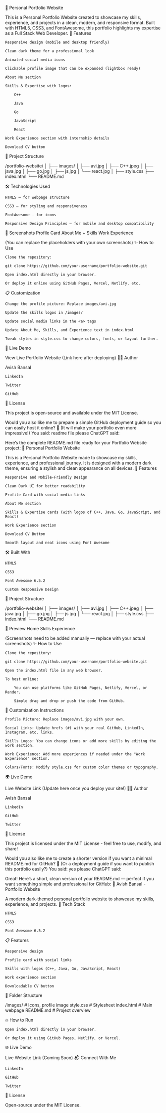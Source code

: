💼 Personal Portfolio Website

This is a Personal Portfolio Website created to showcase my skills, experience, and projects in a clean, modern, and responsive format.
Built with HTML5, CSS3, and FontAwesome, this portfolio highlights my expertise as a Full Stack Web Developer.
🚀 Features

    Responsive design (mobile and desktop friendly)

    Clean dark theme for a professional look

    Animated social media icons

    Clickable profile image that can be expanded (lightbox ready)

    About Me section

    Skills & Expertise with logos:

        C++

        Java

        Go

        JavaScript

        React

    Work Experience section with internship details

    Download CV button

📂 Project Structure

/portfolio-website/
│
├── images/
│   ├── avi.jpg
│   ├── C++.jpeg
│   ├── java.jpg
│   ├── go.jpg
│   ├── js.jpg
│   └── react.jpg
│
├── style.css
├── index.html
└── README.md

🛠️ Technologies Used

    HTML5 – for webpage structure

    CSS3 – for styling and responsiveness

    FontAwesome – for icons

    Responsive Design Principles – for mobile and desktop compatibility

📸 Screenshots
Profile Card	About Me + Skills	Work Experience
	
	

(You can replace the placeholders with your own screenshots)
✨ How to Use

    Clone the repository:

    git clone https://github.com/your-username/portfolio-website.git

    Open index.html directly in your browser.

    Or deploy it online using GitHub Pages, Vercel, Netlify, etc.

📋 Customization

    Change the profile picture: Replace images/avi.jpg

    Update the skills logos in /images/

    Update social media links in the <a> tags

    Update About Me, Skills, and Experience text in index.html

    Tweak styles in style.css to change colors, fonts, or layout further.

🔗 Live Demo

View Live Portfolio Website
(Link here after deploying)
🧑‍💻 Author

Avish Bansal

    LinkedIn

    Twitter

    GitHub

📄 License

This project is open-source and available under the MIT License.

Would you also like me to prepare a simple GitHub deployment guide so you can easily host it online? 🚀
(It will make your portfolio even more impressive!)
You said:
readme file please
ChatGPT said:

Here’s the complete README.md file ready for your Portfolio Website project:
💼 Personal Portfolio Website

This is a Personal Portfolio Website made to showcase my skills, experience, and professional journey.
It is designed with a modern dark theme, ensuring a stylish and clean appearance on all devices.
🚀 Features

    Responsive and Mobile-Friendly Design

    Clean Dark UI for better readability

    Profile Card with social media links

    About Me section

    Skills & Expertise cards (with logos of C++, Java, Go, JavaScript, and React)

    Work Experience section

    Download CV Button

    Smooth layout and neat icons using Font Awesome

🛠️ Built With

    HTML5

    CSS3

    Font Awesome 6.5.2

    Custom Responsive Design

📁 Project Structure

/portfolio-website/
│
├── images/
│   ├── avi.jpg
│   ├── C++.jpeg
│   ├── java.jpg
│   ├── go.jpg
│   ├── js.jpg
│   └── react.jpg
│
├── style.css
├── index.html
└── README.md

📸 Preview
Home	Skills	Experience
	
	

(Screenshots need to be added manually — replace with your actual screenshots)
✨ How to Use

    Clone the repository:

    git clone https://github.com/your-username/portfolio-website.git

    Open the index.html file in any web browser.

    To host online:

        You can use platforms like GitHub Pages, Netlify, Vercel, or Render.

        Simple drag and drop or push the code from GitHub.

🔧 Customization Instructions

    Profile Picture: Replace images/avi.jpg with your own.

    Social Links: Update hrefs (#) with your real GitHub, LinkedIn, Instagram, etc. links.

    Skills Logos: You can change icons or add more skills by editing the work section.

    Work Experience: Add more experiences if needed under the "Work Experience" section.

    Colors/Fonts: Modify style.css for custom color themes or typography.

🌍 Live Demo

Live Website Link
(Update here once you deploy your site!)
👨‍💻 Author

Avish Bansal

    LinkedIn

    GitHub

    Twitter

📜 License

This project is licensed under the MIT License - feel free to use, modify, and share!

Would you also like me to create a shorter version if you want a minimal README.md for GitHub? 🚀
(Or a deployment guide if you want to publish this portfolio easily?)
You said:
yes please
ChatGPT said:

Great!
Here’s a short, clean version of your README.md — perfect if you want something simple and professional for GitHub:
💼 Avish Bansal - Portfolio Website

A modern dark-themed personal portfolio website to showcase my skills, experience, and projects.
🚀 Tech Stack

    HTML5

    CSS3

    Font Awesome 6.5.2

📋 Features

    Responsive design

    Profile card with social links

    Skills with logos (C++, Java, Go, JavaScript, React)

    Work experience section

    Downloadable CV button

📂 Folder Structure

/images/        # Icons, profile image
style.css       # Stylesheet
index.html      # Main webpage
README.md       # Project overview

🔥 How to Run

    Open index.html directly in your browser.

    Or deploy it using GitHub Pages, Netlify, or Vercel.

🌐 Live Demo

Live Website Link (Coming Soon)
📬 Connect With Me

    LinkedIn

    GitHub

    Twitter

📜 License

Open-source under the MIT License.
